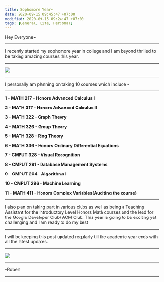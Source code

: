 ```yaml
---
title: Sophomore Year~
date: 2020-09-15 09:45:47 +07:00
modified: 2020-09-15 09:24:47 +07:00
tags: [General, Life, Personal]
---
```


Hey Everyone~
<hr>
I recently started my sophomore year in college and I am beyond thrilled to be taking amazing courses this year. 
<hr>
<img src = "https://scholarship-positions.com/wp-content/uploads/2016/07/University-of-Alberta-Doctoral-Recruitment-Scholarship-in-Canada-2020.jpg">
<hr>
I personally am planning on taking 10 courses which include - 
<hr>

**1 - MATH 217 - Honors Advanced Calculus I**

**2 - MATH 317 - Honors Advanced Calculus II**

**3 - MATH 322 - Graph Theory**

**4 - MATH 326 - Group Theory**

**5 - MATH 328 - Ring Theory**

**6 - MATH 336 - Honors Ordinary Differential Equations**

**7 - CMPUT 328 - Visual Recognition**

**8 - CMPUT 291 - Database Management Systems**

**9 - CMPUT 204 - Algorithms I**

**10 - CMPUT 296 - Machine Learning I**

**11 - MATH 411 - Honors Complex Variables(Auditing the course)**

<hr>
I also plan on taking part in various clubs as well as being a Teaching Assistant for the Introductory Level Honors Math courses and the lead for the Google Developer Club/ ACM Club.
This year is going to be exciting yet challenging and I am ready to do my best 
<hr>
I will be keeping this post updated regularly till the academic year ends with all the latest updates.
<hr>
<img src = "https://www.ualberta.ca/media-library/ualberta/news/expressnews/images/2017/09/170912-aerialbanner.jpg?w=480">
<hr>
-Robert
<hr>
<div id="wpac-comment"></div>
<script type="text/javascript">
wpac_init = window.wpac_init || [];
wpac_init.push({widget: 'Comment', id: 26271});
(function() {
    if ('WIDGETPACK_LOADED' in window) return;
    WIDGETPACK_LOADED = true;
    var mc = document.createElement('script');
    mc.type = 'text/javascript';
    mc.async = true;
    mc.src = 'https://embed.widgetpack.com/widget.js';
    var s = document.getElementsByTagName('script')[0]; s.parentNode.insertBefore(mc, s.nextSibling);
})();
</script>




